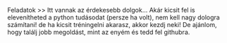 Feladatok >> Itt vannak az érdekesebb dolgok... Akár kicsit fel is elevenítheted a python tudásodat (persze ha volt), nem kell nagy dologra számítani! de ha kicsit tréningelni akarasz, akkor kezdj neki! De ajánlom, hogy találj jobb megoldást, mint az enyém és tedd fel githubra.

